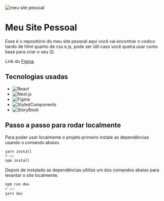 ![meu site pessoal](https://user-images.githubusercontent.com/41239234/140803230-e2f2e692-293b-4a12-9c27-c28f7c301ea5.png)

# Meu Site Pessoal

Esse é o repositório do meu site pessoal aqui você vai encontrar o codico tando de html quanto de css e js, pode ser útil caso você queira usar como base para criar o seu 😉.

Link do [Figma](https://www.figma.com/file/xJLmixRYCTDI9tcX4JRbkk/by-blog?node-id=318%3A4).

## Tecnologias usadas

- ![React](https://img.shields.io/badge/React-20232A?style=for-the-badge&logo=react&logoColor=61DAFB)
- ![Next.js](https://img.shields.io/badge/next.js-000000?style=for-the-badge&logo=next.js&logoColor=white)
- ![Figma](https://img.shields.io/badge/Figma-F24E1E?style=for-the-badge&logo=figma&logoColor=white)
- ![StyledComponents](https://img.shields.io/badge/styled--components-DB7093?style=for-the-badge&logo=styled-components&logoColor=white)
- ![StoryBook](https://img.shields.io/badge/storybook-FF4785?style=for-the-badge&logo=storybook&logoColor=white)

## Passo a passo para rodar localmente 

Para poder usar localmente o projeto primeiro instale as dependências usando o comando abaixo.

```bash
yarn install
# ou
npm install
```

Depois de instalado as dependências ultilize um dos comandos abaixo para levantar o site localmente.

```bash
npm run dev
# ou
yarn dev
```

